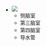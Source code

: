 - ![](https://pic2.zhimg.com/80/v2-046a294630542235bb4ec2d8c0eeb439_1440w.jpg)
	-   侧脑室
	-   第三脑室
	-   第四脑室
	-   导水管